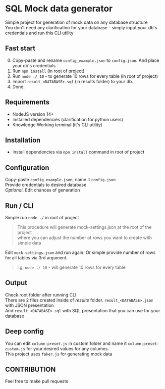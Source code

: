 # SQL Mock data generator

Simple project for generation of mock data on any database structure  
You don't need any clarification for your database - simply input your db's credentials and run this CLI utility


## Fast start

0. Copy-paste and rename `config_example.json` to `config.json`. And place your db's credentials
1. Run `npm install` (in root of project)
2. Run `node ./ 10` - to generate 10 rows for every table (in root of project)
3. Import `result_<DATABASE>.sql` (in results folder) to your db.
4. Done.

## Requirements

-   NodeJS version 14+
-   Installed dependencies (clarification for python users)
-   Knowledge Working terminal (it's CLI utility)

## Installation

-   Install dependencies via `npm install` command in root of project

## Configuration

Copy-paste `config_example.json`, name it `config.json`.  
Provide credentials to desired database  
_Optional_. Edit chances of generation

## Run / CLI

Simple run `node ./` in root of project

> This procedure will generate mock-settings.json at the root of the project  
> where you can adjust the number of rows you want to create with simple data

Edit `mock-settings.json` and run again. Or simple provide number of rows for all tables via 3rd argument.

> i.g. `node ./ 10` - will generate 10 rows for every table

## Output

Check root folder after running CLI  
There are 2 files created inside of *results* folder. `result_<DATABASE>.json` with JSON presentation  
And `result_<DATABASE>.sql` with SQL presentation that you can use for your database

## Deep config

You can edit `column-preset.js` in custom folder and name it `column-preset-custom.js` for your desired values for any columns.  
This project uses `faker.js` for generating mock data

## CONTRIBUTION

Feel free to make pull requests
